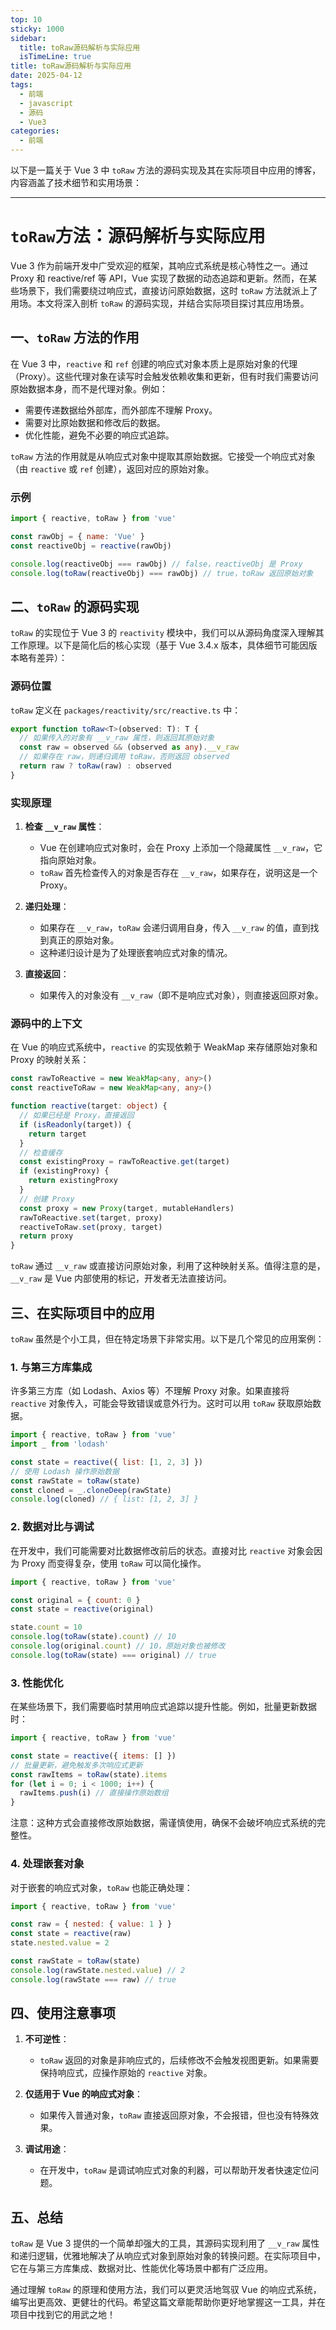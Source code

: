 ```yaml
---
top: 10
sticky: 1000
sidebar:
  title: toRaw源码解析与实际应用
  isTimeLine: true
title: toRaw源码解析与实际应用
date: 2025-04-12
tags:
  - 前端
  - javascript
  - 源码
  - Vue3
categories:
  - 前端
---
```


以下是一篇关于 Vue 3 中 `toRaw` 方法的源码实现及其在实际项目中应用的博客，内容涵盖了技术细节和实用场景：

---

# `toRaw`方法：源码解析与实际应用

Vue 3 作为前端开发中广受欢迎的框架，其响应式系统是核心特性之一。通过 Proxy 和 reactive/ref 等 API，Vue 实现了数据的动态追踪和更新。然而，在某些场景下，我们需要绕过响应式，直接访问原始数据，这时 `toRaw` 方法就派上了用场。本文将深入剖析 `toRaw` 的源码实现，并结合实际项目探讨其应用场景。

## 一、`toRaw` 方法的作用

在 Vue 3 中，`reactive` 和 `ref` 创建的响应式对象本质上是原始对象的代理（Proxy）。这些代理对象在读写时会触发依赖收集和更新，但有时我们需要访问原始数据本身，而不是代理对象。例如：

- 需要传递数据给外部库，而外部库不理解 Proxy。
- 需要对比原始数据和修改后的数据。
- 优化性能，避免不必要的响应式追踪。

`toRaw` 方法的作用就是从响应式对象中提取其原始数据。它接受一个响应式对象（由 `reactive` 或 `ref` 创建），返回对应的原始对象。

### 示例

```javascript
import { reactive, toRaw } from 'vue'

const rawObj = { name: 'Vue' }
const reactiveObj = reactive(rawObj)

console.log(reactiveObj === rawObj) // false，reactiveObj 是 Proxy
console.log(toRaw(reactiveObj) === rawObj) // true，toRaw 返回原始对象
```

## 二、`toRaw` 的源码实现

`toRaw` 的实现位于 Vue 3 的 `reactivity` 模块中，我们可以从源码角度深入理解其工作原理。以下是简化后的核心实现（基于 Vue 3.4.x 版本，具体细节可能因版本略有差异）：

### 源码位置

`toRaw` 定义在 `packages/reactivity/src/reactive.ts` 中：

```typescript
export function toRaw<T>(observed: T): T {
  // 如果传入的对象有 __v_raw 属性，则返回其原始对象
  const raw = observed && (observed as any).__v_raw
  // 如果存在 raw，则递归调用 toRaw，否则返回 observed
  return raw ? toRaw(raw) : observed
}
```

### 实现原理

1. **检查 `__v_raw` 属性**：

   - Vue 在创建响应式对象时，会在 Proxy 上添加一个隐藏属性 `__v_raw`，它指向原始对象。
   - `toRaw` 首先检查传入的对象是否存在 `__v_raw`，如果存在，说明这是一个 Proxy。

2. **递归处理**：

   - 如果存在 `__v_raw`，`toRaw` 会递归调用自身，传入 `__v_raw` 的值，直到找到真正的原始对象。
   - 这种递归设计是为了处理嵌套响应式对象的情况。

3. **直接返回**：
   - 如果传入的对象没有 `__v_raw`（即不是响应式对象），则直接返回原对象。

### 源码中的上下文

在 Vue 的响应式系统中，`reactive` 的实现依赖于 WeakMap 来存储原始对象和 Proxy 的映射关系：

```typescript
const rawToReactive = new WeakMap<any, any>()
const reactiveToRaw = new WeakMap<any, any>()

function reactive(target: object) {
  // 如果已经是 Proxy，直接返回
  if (isReadonly(target)) {
    return target
  }
  // 检查缓存
  const existingProxy = rawToReactive.get(target)
  if (existingProxy) {
    return existingProxy
  }
  // 创建 Proxy
  const proxy = new Proxy(target, mutableHandlers)
  rawToReactive.set(target, proxy)
  reactiveToRaw.set(proxy, target)
  return proxy
}
```

`toRaw` 通过 `__v_raw` 或直接访问原始对象，利用了这种映射关系。值得注意的是，`__v_raw` 是 Vue 内部使用的标记，开发者无法直接访问。

## 三、在实际项目中的应用

`toRaw` 虽然是个小工具，但在特定场景下非常实用。以下是几个常见的应用案例：

### 1. 与第三方库集成

许多第三方库（如 Lodash、Axios 等）不理解 Proxy 对象。如果直接将 `reactive` 对象传入，可能会导致错误或意外行为。这时可以用 `toRaw` 获取原始数据。

```javascript
import { reactive, toRaw } from 'vue'
import _ from 'lodash'

const state = reactive({ list: [1, 2, 3] })
// 使用 Lodash 操作原始数据
const rawState = toRaw(state)
const cloned = _.cloneDeep(rawState)
console.log(cloned) // { list: [1, 2, 3] }
```

### 2. 数据对比与调试

在开发中，我们可能需要对比数据修改前后的状态。直接对比 `reactive` 对象会因为 Proxy 而变得复杂，使用 `toRaw` 可以简化操作。

```javascript
import { reactive, toRaw } from 'vue'

const original = { count: 0 }
const state = reactive(original)

state.count = 10
console.log(toRaw(state).count) // 10
console.log(original.count) // 10，原始对象也被修改
console.log(toRaw(state) === original) // true
```

### 3. 性能优化

在某些场景下，我们需要临时禁用响应式追踪以提升性能。例如，批量更新数据时：

```javascript
import { reactive, toRaw } from 'vue'

const state = reactive({ items: [] })
// 批量更新，避免触发多次响应式更新
const rawItems = toRaw(state).items
for (let i = 0; i < 1000; i++) {
  rawItems.push(i) // 直接操作原始数组
}
```

注意：这种方式会直接修改原始数据，需谨慎使用，确保不会破坏响应式系统的完整性。

### 4. 处理嵌套对象

对于嵌套的响应式对象，`toRaw` 也能正确处理：

```javascript
import { reactive, toRaw } from 'vue'

const raw = { nested: { value: 1 } }
const state = reactive(raw)
state.nested.value = 2

const rawState = toRaw(state)
console.log(rawState.nested.value) // 2
console.log(rawState === raw) // true
```

## 四、使用注意事项

1. **不可逆性**：

   - `toRaw` 返回的对象是非响应式的，后续修改不会触发视图更新。如果需要保持响应式，应操作原始的 `reactive` 对象。

2. **仅适用于 Vue 的响应式对象**：

   - 如果传入普通对象，`toRaw` 直接返回原对象，不会报错，但也没有特殊效果。

3. **调试用途**：
   - 在开发中，`toRaw` 是调试响应式对象的利器，可以帮助开发者快速定位问题。

## 五、总结

`toRaw` 是 Vue 3 提供的一个简单却强大的工具，其源码实现利用了 `__v_raw` 属性和递归逻辑，优雅地解决了从响应式对象到原始对象的转换问题。在实际项目中，它在与第三方库集成、数据对比、性能优化等场景中都有广泛应用。

通过理解 `toRaw` 的原理和使用方法，我们可以更灵活地驾驭 Vue 的响应式系统，编写出更高效、更健壮的代码。希望这篇文章能帮助你更好地掌握这一工具，并在项目中找到它的用武之地！
